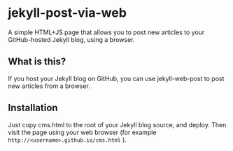 # jekyll-post-via-web
A simple HTML+JS page that allows you to post new articles to your GitHub-hosted Jekyll blog, using a browser.

## What is this?
If you host your Jekyll blog on GitHub, you can use jekyll-web-post to post new articles from a browser.

## Installation
Just copy cms.html to the root of your Jekyll blog source, and deploy. Then visit the page using your web browser
(for example `http://<username>.github.io/cms.html` ).

